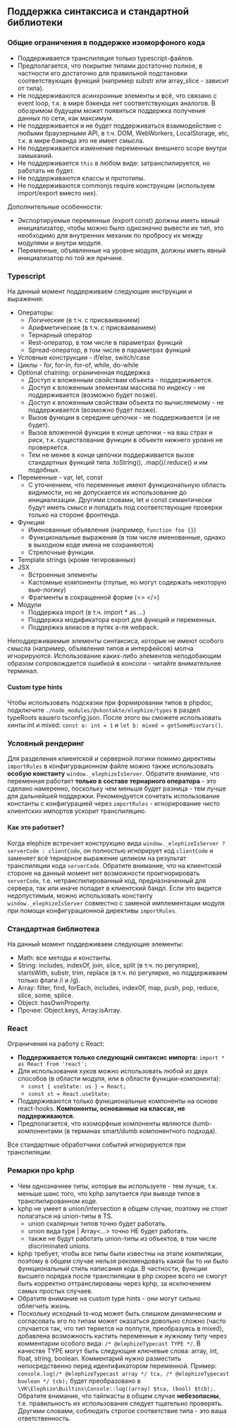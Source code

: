 ## Поддержка синтаксиса и стандартной библиотеки

### Общие ограничения в поддержке изоморфоного кода

- Поддерживается транспиляция только typescript-файлов.
- Предполагается, что покрытие типами достаточно полное, в частности его достаточно для правильной подстановки соответствующих функций (например substr или array_slice - зависит от типа).
- Не поддерживаются асинхронные элементы и всё, что связано с event loop, т.к. в мире бэкенда нет соответствующих аналогов. В обозримом будущем может появиться поддержка получения данных по сети, как максимум.
- Не поддерживается и не будет поддерживаться взаимодействие с любыми браузерными API, в т.ч. DOM, WebWorkers, LocalStorage, etc, т.к. в мире бэкенда это не имеет смысла.
- Не поддерживается изменение переменных внешнего scope внутри замыканий.
- Не поддерживается `this` в любом виде: затранспилируется, но работать не будет.
- Не поддерживаются классы и прототипы.
- Не поддерживаются commonjs require конструкции (используем import/export вместо них).

Дополнительные особенности:

- Экспортируемые переменные (export const) должны иметь явный инициализатор, чтобы можно было однозначно вывести их тип, это необходимо для внутренних механик по пробросу их между модулями и внутри модуля.
- Переменные, объявленные на уровне модуля, должны иметь явный инициализатор по той же причине.

### Typescript

На данный момент поддерживаем следующие инструкции и выражения:

- Операторы:
  - Логические (в т.ч. с присваиванием)
  - Арифметические (в т.ч. с присваиванием)
  - Тернарный оператор
  - Rest-оператор, в том числе в параметрах функций
  - Spread-оператор, в том числе в параметрах функций
- Условные конструкции - if/else, switch/case 
- Циклы - for, for-in, for-of, while, do-while
- Optional chaining: ограниченная поддержка
  - Доступ к вложенным свойствам объекта - поддерживается.
  - Доступ к вложенным элементам массива по индексу - не поддерживается (возможно будет позже).
  - Доступ к вложенным свойствам объекта по вычисляемому - не поддерживается (возможно будет позже).
  - Вызов функции в середине цепочки - не поддерживается (и не будет).
  - Вызов вложенной функции в конце цепочки - на ваш страх и риск, т.к. существование функции в объекте нижнего уровня не проверяется.
  - Тем не менее в конце цепочки поддерживается вызов стандартных функций типа .toString(), .map()/.reduce() и им подобных.
- Переменные - var, let, const
  - С уточнением, что переменные имеют функциональную область видимости, но не допускается их использование до инициализации. Другими словами, let и const семантически будут иметь смысл и попадать под соответствующие проверки только на стороне фронтенда. 
- Функции
  - Именованные объявления (например, `function foo {}`)
  - Функциональные выражения (в том числе именованные, однако в выходном коде имена не сохраняются)
  - Стрелочные функции.
- Template strings (кроме тегированных)
- JSX
  - Встроенные элементы
  - Кастомные компоненты (глупые, но могут содержать некоторую вью-логику)
  - Фрагменты в сокращенной форме (<> </>)
- Модули
  - Поддержка import (в т.ч. import * as ...)
  - Поддержка модификатора export для функций и переменных.
  - Поддержка алиасов в путях а-ля webpack.
  
Неподдерживаемые элементы синтаксиса, которые не имеют особого смысла (например, объявления типов и интерфейсов) молча игнорируются.
Использование каких-либо элементов неподобающим образом сопровождается ошибкой в консоли - читайте внимательнее терминал.

#### Custom type hints

Чтобы использовать подсказки при формировании типов в phpdoc, подключите `./node_modules/@vkontakte/elephize/types` в раздел typeRoots вашего tsconfig.json. После этого вы сможете использовать хинты int и mixed: `const a: int = 1` и `let b: mixed = getSomeMiscVars()`.
  
### Условный рендеринг

Для разделения клиентской и серверной логики помимо директивы `importRules` в конфигурационном файле можно также использовать **особую константу** `window._elephizeIsServer`.
Обратите внимание, что переменная работает **только в составе тернарного оператора** - это сделано намеренно, поскольку чем меньше будет разница - тем лучше для дальнейшей поддержки.
Рекомендуется сочетать использование константы с конфигурацией через `importRules` - игнорирование чисто клиентских импортов ускорит транспиляцию.

#### Как это работает?

Когда elephize встречает конструкцию вида `window._elephizeIsServer ? serverCode : clientCode`, он полностью игнорирует код `clientCode` и заменяет всё тернарное выражение целиком на результат транспиляции кода `serverCode`.
Обратите внимание, что на клиентской стороне на данный момент нет возможности проигнорировать `serverCode`, т.е. нетранспилированный код, предназначенный для сервера, так или иначе попадет в клиентский бандл. Если это видится недопустимым, можно использовать константу `window._elephizeIsServer` совместно с заменой имплементации модуля при помощи конфигурационной директивы `importRules`.

### Стандартная библиотека

На данный момент поддерживаем следующие элементы:

- Math: все методы и константы.
- String: includes, indexOf, join, slice, split (в т.ч. по регулярке), startsWith, substr, trim, replace (в т.ч. по регулярке, но поддерживаем только флаги /i и /g).
- Array: filter, find, forEach, includes, indexOf, map, push, pop, reduce, slice, some, splice.
- Object: hasOwnProperty.  
- Прочее: Object.keys, Array.isArray.

### React

Ограничения на работу с React:

- **Поддерживается только следующий синтаксис импорта:** `import * as React from 'react';`
- Для использования хуков можно использовать любой из двух способов (в области модуля, или в области функции-компонента):
  - `const { useState: us } = React;`
  - `const st = React.useState;`
- Поддерживаются только функциональные компоненты на основе react-hooks. **Компоненты, основанные на классах, не поддерживаются.**
- Предполагается, что изоморфные компоненты являются dumb-компонентами (в терминах smart/dumb компонентного подхода).

Все стандартные обработчики событий игнорируются при транспиляции. 

### Ремарки про kphp

- Чем однозначнее типы, которые вы используете - тем лучше, т.к. меньше шанс того, что kphp запутается при выводе типов в транспилированном коде.
- kphp не умеет в union/intersection в общем случае, поэтому не стоит полагаться на union-типы в TS.
  - union скалярных типов точно будет работать.
  - union вида type | Array<...> точно НЕ будет работать.
  - также не будут работать union-типы из объектов, в том числе discriminated unions.
- kphp требует, чтобы все типы были известны на этапе компиляции, поэтому в общем случае нельзя рекомендовать какой бы то ни было функциональный стиль написания кода. В частности, функции высшего порядка после транспиляции в php скорее всего не смогут быть корректно оттранслированы через kphp, за исключением самых простых случаев.
- Обратите внимание на custom type hints - они могут сильно облегчить жизнь.
- Поскольку исходный ts-код может быть слишком динамическим и согласовать его по типам может оказаться довольно сложно (часто случается так, что тип теряется на полпути, преобразуясь в mixed), добавлена возможность кастить переменные к нужному типу через комментарии особого вида: `/* @elephizeTypecast TYPE */`. В качестве TYPE могут быть следующие ключевые слова: array, int, float, string, boolean. Комментарий нужно разместить непосредственно перед идентификатором переменной. Пример: `console.log(/* @elephizeTypecast array */ tca, /* @elephizeTypecast boolean */ tcb);` будет преобразовано в `\VK\Elephize\Builtins\Console::log((array) $tca, (bool) $tcb);`. Обратите внимание, что тайпкасты в общем случае **небезопасны**, т.е. правильность их использования следует тщательно проверять. Другими словами, соблюдать строгое соответствие типа - это ваша ответственность.
